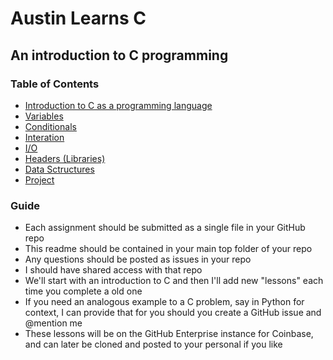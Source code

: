 # Austin Learns C
## An introduction to C programming
### Table of Contents
* [Introduction to C as a programming language](./lessons/1_intro_to_c.md)
* [Variables](./lessons/2_variables.md)
* [Conditionals](./lessons/3_conditionals.md)
* [Interation](./lessons/4_iteration.md)
* [I/O](./lessons/5_IO.md)
* [Headers (Libraries)](./lessons/6_headers.md)
* [Data Sctructures](./lessons/7_data_structures.md)
* [Project](./lessons/8_project.md)

### Guide
* Each assignment should be submitted as a single file in your GitHub repo
* This readme should be contained in your main top folder of your repo
* Any questions should be posted as issues in your repo
* I should have shared access with that repo
* We'll start with an introduction to C and then I'll add new "lessons" each time you complete a old one
* If you need an analogous example to a C problem, say in Python for context, I can provide that for you should you create a GitHub issue and @mention me
* These lessons will be on the GitHub Enterprise instance for Coinbase, and can later be cloned and posted to your personal if you like
